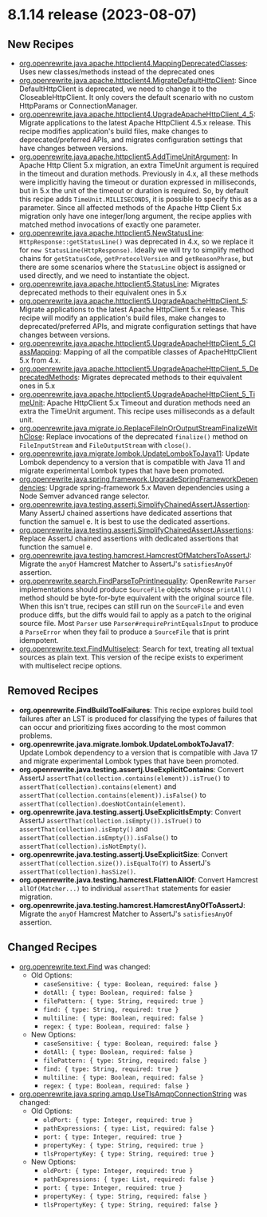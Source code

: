 # 8.1.14 release (2023-08-07)

## New Recipes

* [org.openrewrite.java.apache.httpclient4.MappingDeprecatedClasses](https://docs.openrewrite.org/reference/recipes/java/apache/httpclient4/mappingdeprecatedclasses): Uses new classes/methods instead of the deprecated ones 
* [org.openrewrite.java.apache.httpclient4.MigrateDefaultHttpClient](https://docs.openrewrite.org/reference/recipes/java/apache/httpclient4/migratedefaulthttpclient): Since DefaultHttpClient is deprecated, we need to change it to the CloseableHttpClient. It only covers the default scenario with no custom HttpParams or ConnectionManager. 
* [org.openrewrite.java.apache.httpclient4.UpgradeApacheHttpClient_4_5](https://docs.openrewrite.org/reference/recipes/java/apache/httpclient4/upgradeapachehttpclient_4_5): Migrate applications to the latest Apache HttpClient 4.5.x release. This recipe modifies  application's build files, make changes to deprecated/preferred APIs, and migrates configuration settings that have changes between versions. 
* [org.openrewrite.java.apache.httpclient5.AddTimeUnitArgument](https://docs.openrewrite.org/reference/recipes/java/apache/httpclient5/addtimeunitargument): In Apache Http Client 5.x migration, an extra TimeUnit argument is required in the timeout and duration methods. Previously in 4.x, all these methods were implicitly having the timeout or duration expressed in milliseconds, but in 5.x the unit of the timeout or duration is required. So, by default this recipe adds `TimeUnit.MILLISECONDS`, it is possible to specify this as a parameter. Since all affected methods of the Apache Http Client 5.x migration only have one integer/long argument, the recipe applies with matched method invocations of exactly one parameter. 
* [org.openrewrite.java.apache.httpclient5.NewStatusLine](https://docs.openrewrite.org/reference/recipes/java/apache/httpclient5/newstatusline): `HttpResponse::getStatusLine()` was deprecated in 4.x, so we replace it for `new StatusLine(HttpResponse)`. Ideally we will try to simplify method chains for `getStatusCode`, `getProtocolVersion` and `getReasonPhrase`, but there are some scenarios where the `StatusLine` object is assigned or used directly, and we need to instantiate the object. 
* [org.openrewrite.java.apache.httpclient5.StatusLine](https://docs.openrewrite.org/reference/recipes/java/apache/httpclient5/statusline): Migrates deprecated methods to their equivalent ones in 5.x 
* [org.openrewrite.java.apache.httpclient5.UpgradeApacheHttpClient_5](https://docs.openrewrite.org/reference/recipes/java/apache/httpclient5/upgradeapachehttpclient_5): Migrate applications to the latest Apache HttpClient 5.x release. This recipe will modify an application's build files, make changes to deprecated/preferred APIs, and migrate configuration settings that have changes between versions. 
* [org.openrewrite.java.apache.httpclient5.UpgradeApacheHttpClient_5_ClassMapping](https://docs.openrewrite.org/reference/recipes/java/apache/httpclient5/upgradeapachehttpclient_5_classmapping): Mapping of all the compatible classes of ApacheHttpClient 5.x from 4.x. 
* [org.openrewrite.java.apache.httpclient5.UpgradeApacheHttpClient_5_DeprecatedMethods](https://docs.openrewrite.org/reference/recipes/java/apache/httpclient5/upgradeapachehttpclient_5_deprecatedmethods): Migrates deprecated methods to their equivalent ones in 5.x 
* [org.openrewrite.java.apache.httpclient5.UpgradeApacheHttpClient_5_TimeUnit](https://docs.openrewrite.org/reference/recipes/java/apache/httpclient5/upgradeapachehttpclient_5_timeunit): Apache HttpClient 5.x Timeout and duration methods need an extra the TimeUnit argument. This recipe uses milliseconds as a default unit. 
* [org.openrewrite.java.migrate.io.ReplaceFileInOrOutputStreamFinalizeWithClose](https://docs.openrewrite.org/reference/recipes/java/migrate/io/replacefileinoroutputstreamfinalizewithclose): Replace invocations of the deprecated `finalize()` method on `FileInputStream` and `FileOutputStream` with `close()`. 
* [org.openrewrite.java.migrate.lombok.UpdateLombokToJava11](https://docs.openrewrite.org/reference/recipes/java/migrate/lombok/updatelomboktojava11): Update Lombok dependency to a version that is compatible with Java 11 and migrate experimental Lombok types that have been promoted. 
* [org.openrewrite.java.spring.framework.UpgradeSpringFrameworkDependencies](https://docs.openrewrite.org/reference/recipes/java/spring/framework/upgradespringframeworkdependencies): Upgrade spring-framework 5.x Maven dependencies using a Node Semver advanced range selector. 
* [org.openrewrite.java.testing.assertj.SimplifyChainedAssertJAssertion](https://docs.openrewrite.org/reference/recipes/java/testing/assertj/simplifychainedassertjassertion): Many AssertJ chained assertions have dedicated assertions that function the samuel e. It is best to use the dedicated assertions. 
* [org.openrewrite.java.testing.assertj.SimplifyChainedAssertJAssertions](https://docs.openrewrite.org/reference/recipes/java/testing/assertj/simplifychainedassertjassertions): Replace AssertJ chained assertions with dedicated assertions that function the samuel e. 
* [org.openrewrite.java.testing.hamcrest.HamcrestOfMatchersToAssertJ](https://docs.openrewrite.org/reference/recipes/java/testing/hamcrest/hamcrestofmatcherstoassertj): Migrate the `anyOf` Hamcrest Matcher to AssertJ's `satisfiesAnyOf` assertion. 
* [org.openrewrite.search.FindParseToPrintInequality](https://docs.openrewrite.org/reference/recipes/search/findparsetoprintinequality): OpenRewrite `Parser` implementations should produce `SourceFile` objects whose `printAll()` method should be byte-for-byte equivalent with the original source file. When this isn't true, recipes can still run on the `SourceFile` and even produce diffs, but the diffs would fail to apply as a patch to the original source file. Most `Parser` use `Parser#requirePrintEqualsInput` to produce a `ParseError` when they fail to produce a `SourceFile` that is print idempotent. 
* [org.openrewrite.text.FindMultiselect](https://docs.openrewrite.org/reference/recipes/text/findmultiselect): Search for text, treating all textual sources as plain text. This version of the recipe exists to experiment with multiselect recipe options. 

## Removed Recipes

* **org.openrewrite.FindBuildToolFailures**: This recipe explores build tool failures after an LST is produced for classifying the types of failures that can occur and prioritizing fixes according to the most common problems. 
* **org.openrewrite.java.migrate.lombok.UpdateLombokToJava17**: Update Lombok dependency to a version that is compatible with Java 17 and migrate experimental Lombok types that have been promoted. 
* **org.openrewrite.java.testing.assertj.UseExplicitContains**: Convert AssertJ `assertThat(collection.contains(element)).isTrue()` to `assertThat(collection).contains(element)` and `assertThat(collection.contains(element)).isFalse()` to `assertThat(collection).doesNotContain(element)`. 
* **org.openrewrite.java.testing.assertj.UseExplicitIsEmpty**: Convert AssertJ `assertThat(collection.isEmpty()).isTrue()` to `assertThat(collection).isEmpty()` and `assertThat(collection.isEmpty()).isFalse()` to `assertThat(collection).isNotEmpty()`. 
* **org.openrewrite.java.testing.assertj.UseExplicitSize**: Convert `assertThat(collection.size()).isEqualTo(Y)` to AssertJ's `assertThat(collection).hasSize()`. 
* **org.openrewrite.java.testing.hamcrest.FlattenAllOf**: Convert Hamcrest `allOf(Matcher...)` to individual `assertThat` statements for easier migration. 
* **org.openrewrite.java.testing.hamcrest.HamcrestAnyOfToAssertJ**: Migrate the `anyOf` Hamcrest Matcher to AssertJ's `satisfiesAnyOf` assertion. 

## Changed Recipes

* [org.openrewrite.text.Find](https://docs.openrewrite.org/reference/recipes/text/find) was changed:
  * Old Options:
    * `caseSensitive: { type: Boolean, required: false }`
    * `dotAll: { type: Boolean, required: false }`
    * `filePattern: { type: String, required: true }`
    * `find: { type: String, required: true }`
    * `multiline: { type: Boolean, required: false }`
    * `regex: { type: Boolean, required: false }`
  * New Options:
    * `caseSensitive: { type: Boolean, required: false }`
    * `dotAll: { type: Boolean, required: false }`
    * `filePattern: { type: String, required: false }`
    * `find: { type: String, required: true }`
    * `multiline: { type: Boolean, required: false }`
    * `regex: { type: Boolean, required: false }`
* [org.openrewrite.java.spring.amqp.UseTlsAmqpConnectionString](https://docs.openrewrite.org/reference/recipes/java/spring/amqp/usetlsamqpconnectionstring) was changed:
  * Old Options:
    * `oldPort: { type: Integer, required: true }`
    * `pathExpressions: { type: List, required: false }`
    * `port: { type: Integer, required: true }`
    * `propertyKey: { type: String, required: true }`
    * `tlsPropertyKey: { type: String, required: true }`
  * New Options:
    * `oldPort: { type: Integer, required: true }`
    * `pathExpressions: { type: List, required: false }`
    * `port: { type: Integer, required: true }`
    * `propertyKey: { type: String, required: false }`
    * `tlsPropertyKey: { type: String, required: false }`